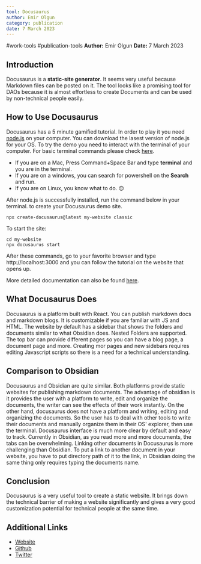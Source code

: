 ```yaml
---
tool: Docusaurus
author: Emir Olgun
category: publication
date: 7 March 2023
---
```

#work-tools #publication-tools
**Author:** Emir Olgun
**Date:** 7 March 2023

## Introduction

Docusaurus is a **static-site generator**. It seems very useful because Markdown files can be posted on it. The tool looks like a promising tool for DAOs because it is almost effortless to create Documents and can be used by non-technical people easily.

## How to Use Docusaurus

Docusaurus has a 5 minute gamified tutorial. In order to play it you need [node.js](https://nodejs.org/en/download/) on your computer. You can download the lasest version of node.js for your OS.
To try the demo you need to interact with the terminal of your computer. For basic terminal commands please check [here](https://www.techrepublic.com/article/16-terminal-commands-every-user-should-know/).

- If you are on a Mac, Press Command+Space Bar and type **terminal** and you are in the terminal.
- If you are on a windows, you can search for powershell on the **Search** and run.
- If you are on Linux, you know what to do. :upside_down_face:

After node.js is successfully installed, run the command below in your terminal. to create your Docusaurus demo site.

```
npx create-docusaurus@latest my-website classic
```

To start the site:

```
cd my-website
npx docusaurus start
```

After these commands, go to your favorite browser and type http://localhost:3000 and you can follow the tutorial on the website that opens up.

More detailed documentation can also be found [here](https://docusaurus.io/docs).

## What Docusaurus Does

Docusaurus is a platform built with React. You can publish markdown docs and markdown blogs. It is customizable if you are familiar with JS and HTML. The website by default has a sidebar that shows the folders and documents similar to what Obsidian does. Nested Folders are supported. The top bar can provide different pages so you can have a blog page, a document page and more. Creating mor pages and new sidebars requires editing Javascript scripts so there is a need for a technical understanding.

## Comparison to Obsidian

Docusaurus and Obsidian are quite similar. Both platforms
provide static websites for publishing markdown documents. The advantage of obsidian is it provides the user with a platform to write, edit and organize the documents, the writer can see the effects of their work instantly. On the other hand, docusaurus does not have a platform and writing, editing and organizing the documents. So the user has to deal with other tools to write their documents and manually organize them in their OS' explorer, then use the terminal.
Docusaurus interface is much more clear by default and easy to track. Currently in Obsidian, as you read more and more documents, the tabs can be overwhelming.
Linking other documents in Docusaurus is more challenging than Obsidian. To put a link to another document in your website, you have to put directory path of it to the link, in Obsidian doing the same thing only requires typing the documents name.

## Conclusion

Docusaurus is a very useful tool to create a static website. It brings down the technical barrier of making a website significantly and gives a very good customization potential for technical people at the same time.

## Additional Links

- [Website](https://docusaurus.io)
- [Github](https://github.com/facebook/docusaurus)
- [Twitter](https://twitter.com/docusaurus)